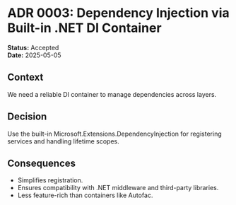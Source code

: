 # ADR 0003: Dependency Injection via Built-in .NET DI Container

**Status:** Accepted  
**Date:** 2025-05-05  

## Context  
We need a reliable DI container to manage dependencies across layers.

## Decision  
Use the built-in Microsoft.Extensions.DependencyInjection for registering services and handling lifetime scopes.

## Consequences  
- Simplifies registration.
- Ensures compatibility with .NET middleware and third-party libraries.
- Less feature-rich than containers like Autofac.
